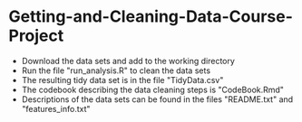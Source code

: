 # Getting-and-Cleaning-Data-Course-Project

* Download the data sets and add to the working directory
* Run the file "run_analysis.R" to clean the data sets
* The resulting tidy data set is in the file "TidyData.csv"
* The codebook describing the data cleaning steps is "CodeBook.Rmd"
* Descriptions of the data sets can be found in the files "README.txt" and "features_info.txt"
